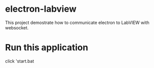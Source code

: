 # electron-labview

This project demostrate how to communicate electron to LabVIEW with websocket.

# Run this application
click 'start.bat
